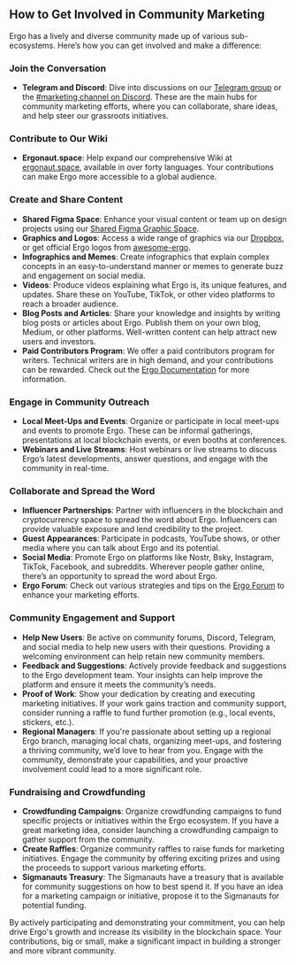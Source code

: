 ## How to Get Involved in Community Marketing

Ergo has a lively and diverse community made up of various sub-ecosystems. Here’s how you can get involved and make a difference:

### Join the Conversation

- **Telegram and Discord**: Dive into discussions on our [Telegram group](https://t.me/ErgoSocials) or the [#marketing channel on Discord](https://discord.gg/TBFXMzha7X). These are the main hubs for community marketing efforts, where you can collaborate, share ideas, and help steer our grassroots initiatives.

### Contribute to Our Wiki

- **Ergonaut.space**: Help expand our comprehensive Wiki at [ergonaut.space](https://ergonaut.space/en/home), available in over forty languages. Your contributions can make Ergo more accessible to a global audience.

### Create and Share Content

- **Shared Figma Space**: Enhance your visual content or team up on design projects using our [Shared Figma Graphic Space](https://www.figma.com/file/pd92vgB3xNFThaacIKodYs/Guide-ID?node-id=1%3A756).
- **Graphics and Logos**: Access a wide range of graphics via our [Dropbox](https://www.dropbox.com/sh/jionpgnj89eod2f/AAC5S1vnOwO3gm2vRYOmDBQ-a?dl=0), or get official Ergo logos from [awesome-ergo](https://github.com/ergoplatform/awesome-ergo/tree/master/graphics/Logo).
- **Infographics and Memes**: Create infographics that explain complex concepts in an easy-to-understand manner or memes to generate buzz and engagement on social media.
- **Videos**: Produce videos explaining what Ergo is, its unique features, and updates. Share these on YouTube, TikTok, or other video platforms to reach a broader audience.
- **Blog Posts and Articles**: Share your knowledge and insights by writing blog posts or articles about Ergo. Publish them on your own blog, Medium, or other platforms. Well-written content can help attract new users and investors.
- **Paid Contributors Program**: We offer a paid contributors program for writers. Technical writers are in high demand, and your contributions can be rewarded. Check out the [Ergo Documentation](https://docs.ergoplatform.com/contribute/marketing/) for more information.

### Engage in Community Outreach

- **Local Meet-Ups and Events**: Organize or participate in local meet-ups and events to promote Ergo. These can be informal gatherings, presentations at local blockchain events, or even booths at conferences.
- **Webinars and Live Streams**: Host webinars or live streams to discuss Ergo’s latest developments, answer questions, and engage with the community in real-time.

### Collaborate and Spread the Word

- **Influencer Partnerships**: Partner with influencers in the blockchain and cryptocurrency space to spread the word about Ergo. Influencers can provide valuable exposure and lend credibility to the project.
- **Guest Appearances**: Participate in podcasts, YouTube shows, or other media where you can talk about Ergo and its potential.
- **Social Media**: Promote Ergo on platforms like Nostr, Bsky, Instagram, TikTok, Facebook, and subreddits. Wherever people gather online, there’s an opportunity to spread the word about Ergo.
- **Ergo Forum**: Check out various strategies and tips on the [Ergo Forum](https://www.ergoforum.org/c/marketing/13) to enhance your marketing efforts.

### Community Engagement and Support

- **Help New Users**: Be active on community forums, Discord, Telegram, and social media to help new users with their questions. Providing a welcoming environment can help retain new community members.
- **Feedback and Suggestions**: Actively provide feedback and suggestions to the Ergo development team. Your insights can help improve the platform and ensure it meets the community’s needs.
- **Proof of Work**: Show your dedication by creating and executing marketing initiatives. If your work gains traction and community support, consider running a raffle to fund further promotion (e.g., local events, stickers, etc.).
- **Regional Managers**: If you're passionate about setting up a regional Ergo branch, managing local chats, organizing meet-ups, and fostering a thriving community, we’d love to hear from you. Engage with the community, demonstrate your capabilities, and your proactive involvement could lead to a more significant role.

### Fundraising and Crowdfunding

- **Crowdfunding Campaigns**: Organize crowdfunding campaigns to fund specific projects or initiatives within the Ergo ecosystem. If you have a great marketing idea, consider launching a crowdfunding campaign to gather support from the community.
- **Create Raffles**: Organize community raffles to raise funds for marketing initiatives. Engage the community by offering exciting prizes and using the proceeds to support various marketing efforts.
- **Sigmanauts Treasury**: The Sigmanauts have a treasury that is available for community suggestions on how to best spend it. If you have an idea for a marketing campaign or initiative, propose it to the Sigmanauts for potential funding.


By actively participating and demonstrating your commitment, you can help drive Ergo's growth and increase its visibility in the blockchain space. Your contributions, big or small, make a significant impact in building a stronger and more vibrant community.